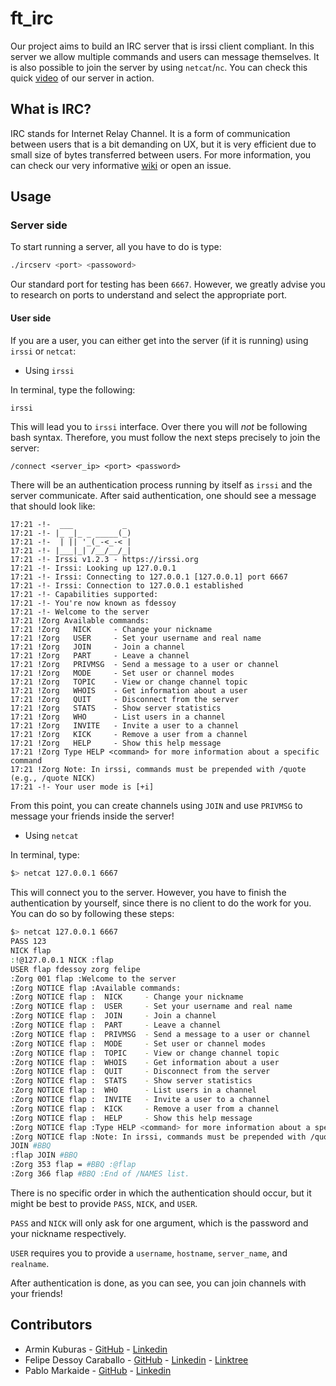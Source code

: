 # ft_irc

Our project aims to build an IRC server that is irssi client compliant. In this server we allow multiple commands and users can message themselves. It is also possible to join the server by using `netcat`/`nc`. You can check this quick [video](https://www.youtube.com/watch?v=ZtNOcTy7Kqg) of our server in action.

## What is IRC?

IRC stands for Internet Relay Channel. It is a form of communication between users that is a bit demanding on UX, but it is very efficient due to small size of bytes transferred between users. For more information, you can check our very informative [wiki](https://github.com/ArminKuburas/ft_irc/wiki) or open an issue.

## Usage

### Server side
To start running a server, all you have to do is type:
```bash
./ircserv <port> <passoword>
```
Our standard port for testing has been `6667`. However, we greatly advise you to research on ports to understand and select the appropriate port.

#### User side
If you are a user, you can either get into the server (if it is running) using `irssi` or `netcat`:


- Using `irssi`

In terminal, type the following:
```bash
irssi
```
This will lead you to `irssi` interface. Over there you will *not* be following bash syntax. Therefore, you must follow the next steps precisely to join the server:
```
/connect <server_ip> <port> <password>
```
There will be an authentication process running by itself as `irssi` and the server communicate. After said authentication, one should see a message that should look like:

```
17:21 -!-  ___           _
17:21 -!- |_ _|_ _ _____(_)
17:21 -!-  | || '_(_-<_-< |
17:21 -!- |___|_| /__/__/_|
17:21 -!- Irssi v1.2.3 - https://irssi.org
17:21 -!- Irssi: Looking up 127.0.0.1
17:21 -!- Irssi: Connecting to 127.0.0.1 [127.0.0.1] port 6667
17:21 -!- Irssi: Connection to 127.0.0.1 established
17:21 -!- Capabilities supported: 
17:21 -!- You're now known as fdessoy
17:21 -!- Welcome to the server
17:21 !Zorg Available commands:
17:21 !Zorg   NICK     - Change your nickname
17:21 !Zorg   USER     - Set your username and real name
17:21 !Zorg   JOIN     - Join a channel
17:21 !Zorg   PART     - Leave a channel
17:21 !Zorg   PRIVMSG  - Send a message to a user or channel
17:21 !Zorg   MODE     - Set user or channel modes
17:21 !Zorg   TOPIC    - View or change channel topic
17:21 !Zorg   WHOIS    - Get information about a user
17:21 !Zorg   QUIT     - Disconnect from the server
17:21 !Zorg   STATS    - Show server statistics
17:21 !Zorg   WHO      - List users in a channel
17:21 !Zorg   INVITE   - Invite a user to a channel
17:21 !Zorg   KICK     - Remove a user from a channel
17:21 !Zorg   HELP     - Show this help message
17:21 !Zorg Type HELP <command> for more information about a specific command
17:21 !Zorg Note: In irssi, commands must be prepended with /quote (e.g., /quote NICK)
17:21 -!- Your user mode is [+i]
```
From this point, you can create channels using `JOIN` and use `PRIVMSG` to message your friends inside the server!

- Using `netcat`

In terminal, type:
```bash
$> netcat 127.0.0.1 6667
```
This will connect you to the server. However, you have to finish the authentication by yourself, since there is no client to do the work for you. You can do so by following these steps:
```bash
$> netcat 127.0.0.1 6667    
PASS 123
NICK flap
:!@127.0.0.1 NICK :flap
USER flap fdessoy zorg felipe      
:Zorg 001 flap :Welcome to the server
:Zorg NOTICE flap :Available commands:
:Zorg NOTICE flap :  NICK     - Change your nickname
:Zorg NOTICE flap :  USER     - Set your username and real name
:Zorg NOTICE flap :  JOIN     - Join a channel
:Zorg NOTICE flap :  PART     - Leave a channel
:Zorg NOTICE flap :  PRIVMSG  - Send a message to a user or channel
:Zorg NOTICE flap :  MODE     - Set user or channel modes
:Zorg NOTICE flap :  TOPIC    - View or change channel topic
:Zorg NOTICE flap :  WHOIS    - Get information about a user
:Zorg NOTICE flap :  QUIT     - Disconnect from the server
:Zorg NOTICE flap :  STATS    - Show server statistics
:Zorg NOTICE flap :  WHO      - List users in a channel
:Zorg NOTICE flap :  INVITE   - Invite a user to a channel
:Zorg NOTICE flap :  KICK     - Remove a user from a channel
:Zorg NOTICE flap :  HELP     - Show this help message
:Zorg NOTICE flap :Type HELP <command> for more information about a specific command
:Zorg NOTICE flap :Note: In irssi, commands must be prepended with /quote (e.g., /quote NICK)
JOIN #BBQ
:flap JOIN #BBQ
:Zorg 353 flap = #BBQ :@flap 
:Zorg 366 flap #BBQ :End of /NAMES list.
```
There is no specific order in which the authentication should occur, but it might be best to provide `PASS`, `NICK`, and `USER`. 

`PASS` and `NICK` will only ask for one argument, which is the password and your nickname respectively. 

`USER` requires you to provide a `username`, `hostname`, `server_name`, and `realname`.

After authentication is done, as you can see, you can join channels with your friends!

## Contributors

- Armin Kuburas - [GitHub](https://github.com/ArminKuburas/) - [Linkedin](https://www.linkedin.com/in/armin-kuburas-kub/) 
- Felipe Dessoy Caraballo - [GitHub](https://github.com/fjjdessoycaraballo) - [Linkedin](https://www.linkedin.com/in/fdessoy/) - [Linktree](https://linktr.ee/fdessoy)
- Pablo Markaide - [GitHub](https://github.com/pmarkaide) - [Linkedin](https://www.linkedin.com/in/pmarkaide/)
